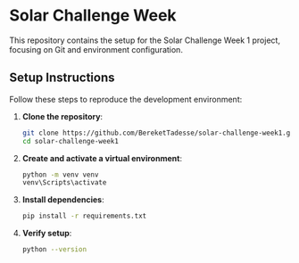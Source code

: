 # Solar Challenge Week 

This repository contains the setup for the Solar Challenge Week 1 project, focusing on Git and environment configuration.

## Setup Instructions

Follow these steps to reproduce the development environment:

1. **Clone the repository**:
   ```bash
   git clone https://github.com/BereketTadesse/solar-challenge-week1.git
   cd solar-challenge-week1
   ```

2. **Create and activate a virtual environment**:
   ```bash
   python -m venv venv
   venv\Scripts\activate 
   ```

3. **Install dependencies**:
   ```bash
   pip install -r requirements.txt
   ```

4. **Verify setup**:
   ```bash
   python --version
   ```

